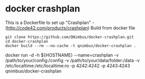 # docker crashplan
This is a Dockerfile to set up "Crashplan" - (http://code42.com/products/crashplan)
Build from docker file
```
git clone https://github.com/QNimbus/docker-crashplan.git
cd docker-crashplan
docker build --rm --no-cache -t qnimbus/docker-crashplan .
```

docker run -d -h ${HOSTNAME} --name=crashplan -v /path/to/your/config:/config -v /path/to/your/data/folder:/data -v /etc/localtime:/etc/localtime:ro -p 4242:4242 -p 4243:4243 qnimbus/docker-crashplan
